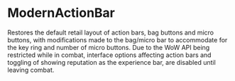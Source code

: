 # ModernActionBar
Restores the default retail layout of action bars, bag buttons and micro buttons, with modifications made to the bag/micro bar to accommodate for the key ring and number of micro buttons. Due to the WoW API being restricted while in combat, interface options affecting action bars and toggling of showing reputation as the experience bar, are disabled until leaving combat.
